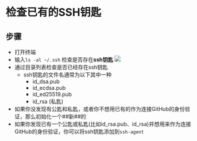 # 检查已有的SSH钥匙

## 步骤
- 打开终端
- 输入`ls -al ~/.ssh` 检查是否存在**ssh钥匙**
  ![][CheckSshKeyImage]
- 通过目录列表检查是否已经存在ssh钥匙
  - ssh钥匙的文件名通常为以下其中一种
    - id_dsa.pub
    - id_ecdsa.pub
    - id_ed25519.pub
    - id_rsa (私匙)
- 如果你没发现有公匙和私匙，或者你不想用已有的作为连接GitHub的身份验证，那么初始化一个##新##的
- 如果你发现已有一个公匙或私匙(比如id_rsa.pub、id_rsa)并想用来作为连接GitHub的身份验证，你可以将ssh钥匙添加到`ssh-agent`

[CheckSshKeyImage]: https://raw.githubusercontent.com/blackstone86/learn-jenkins/master/assets/check_ssh_key.png